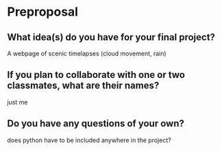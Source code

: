 # Preproposal

## What idea(s) do you have for your final project?
 A webpage of scenic timelapses (cloud movement, rain)



## If you plan to collaborate with one or two classmates, what are their names?
just me 


## Do you have any questions of your own?
does python have to be included anywhere in the project? 

